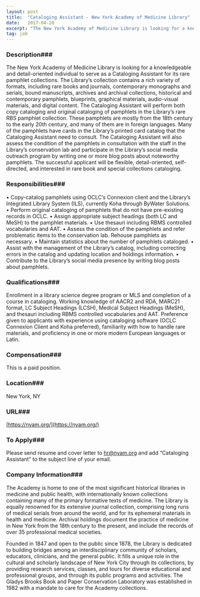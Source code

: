 ```yaml
---
layout: post
title:  "Cataloging Assistant - New York Academy of Medicine Library"
date:   2017-04-20
excerpt: "The New York Academy of Medicine Library is looking for a knowledgeable and detail-oriented individual to serve as a Cataloging Assistant for its rare pamphlet collections. The Library’s collection contains a rich variety of formats, including rare books and journals, contemporary monographs and serials, bound manuscripts, archives and archival collections,..."
tag: job
---
```


### Description###

The New York Academy of Medicine Library is looking for a knowledgeable and detail-oriented individual to serve as a Cataloging Assistant for its rare pamphlet collections. The Library’s collection contains a rich variety of formats, including rare books and journals, contemporary monographs and serials, bound manuscripts, archives and archival collections, historical and contemporary pamphlets, blueprints, graphical materials, audio-visual materials, and digital content. 
The Cataloging Assistant will perform both copy cataloging and original cataloging of pamphlets in the Library’s rare RBS pamphlet collection. These pamphlets are mostly from the 18th century to the early 20th century, and many of them are in foreign languages. Many of the pamphlets have cards in the Library’s printed card catalog that the Cataloging Assistant need to consult. The Cataloging Assistant will also assess the condition of the pamphlets in consultation with the staff in the Library’s conservation lab and participate in the Library’s social media outreach program by writing one or more blog posts about noteworthy pamphlets. The successful applicant will be flexible, detail-oriented, self-directed, and interested in rare book and special collections cataloging. 



### Responsibilities###

•	Copy-catalog pamphlets using OCLC’s Connexion client and the Library’s Integrated Library System (ILS), currently Koha through ByWater Solutions.
•	Perform original cataloging of pamphlets that do not have pre-existing records in OCLC. 
•	Assign appropriate subject headings (both LC and MeSH) to the pamphlet materials.
•	Use thesauri including RBMS controlled vocabularies and AAT.
•	Assess the condition of the pamphlets and refer problematic items to the conservation lab. Rehouse pamphlets as necessary. 
•	Maintain statistics about the number of pamphlets cataloged.
•	Assist with the management of the Library’s catalog, including correcting errors in the catalog and updating location and holdings information.
•	Contribute to the Library’s social media presence by writing blog posts about pamphlets.




### Qualifications###

Enrollment in a library science degree program or MLS and completion of a course in cataloging. Working knowledge of AACR2 and RDA, MARC21 format, LC Subject Headings (LCSH), Medical Subject Headings (MeSH), and thesauri including RBMS controlled vocabularies and AAT. Preference given to applicants with experience using cataloging software (OCLC Connexion Client and Koha preferred), familiarity with how to handle rare materials, and proficiency in one or more modern European languages or Latin. 


### Compensation###

This is a paid position.


### Location###

New York, NY


### URL###

[https://nyam.org/](https://nyam.org/)

### To Apply###

Please send resume and cover letter to hr@nyam.org and add “Cataloging Assistant” to the subject line of your email. 


### Company Information###

The Academy is home to one of the most significant historical libraries in medicine and public health, with internationally known collections containing many of the primary formative texts of medicine. The Library is equally renowned for its extensive journal collection, comprising long runs of medical serials from around the world, and for its ephemeral materials in health and medicine. Archival holdings document the practice of medicine in New York from the 18th century to the present, and include the records of over 35 professional medical societies.

Founded in 1847 and open to the public since 1878, the Library is dedicated to building bridges among an interdisciplinary community of scholars, educators, clinicians, and the general public. It fills a unique role in the cultural and scholarly landscape of New York City through its collections, by providing research services, classes, and tours for diverse educational and professional groups, and through its public programs and activities. The Gladys Brooks Book and Paper Conservation Laboratory was established in 1982 with a mandate to care for the Academy collections.   




